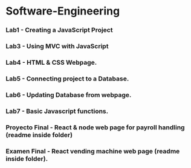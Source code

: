 # Software-Engineering

### Lab1 - Creating a JavaScript Project
### Lab3 - Using MVC with JavaScript
### Lab4 - HTML & CSS Webpage.
### Lab5 - Connecting project to a Database.
### Lab6 - Updating Database from webpage.
### Lab7 - Basic Javascript functions.
### Proyecto Final - React & node web page for payroll handling (readme inside folder)
### Examen Final - React vending machine web page (readme inside folder).
